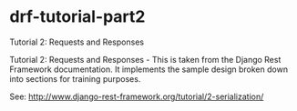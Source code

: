 # drf-tutorial-part2
Tutorial 2: Requests and Responses

Tutorial 2: Requests and Responses - This is taken from the Django Rest Framework documentation. It implements the sample design broken down into sections for training purposes.

See: http://www.django-rest-framework.org/tutorial/2-serialization/
